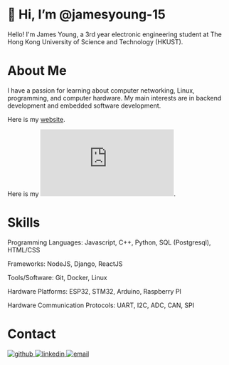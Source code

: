 # 👋 Hi, I’m @jamesyoung-15
Hello! I'm James Young, a 3rd year electronic engineering student at The Hong Kong University of Science and Technology (HKUST).
# About Me
I have a passion for learning about computer networking, Linux, programming, and computer hardware. My main interests are in backend development and embedded software development.

Here is my [website](https://jamesyoung-15.github.io/).

Here is my ![resume for embedded software development.](https://github.com/jamesyoung-15/resume/blob/main/resume1/resume_5.pdf).

<!--Here is my ![resume for software development]().-->

# Skills
Programming Languages: Javascript, C++, Python, SQL (Postgresql), HTML/CSS

Frameworks: NodeJS, Django, ReactJS

Tools/Software: Git, Docker, Linux

Hardware Platforms: ESP32, STM32, Arduino, Raspberry PI

Hardware Communication Protocols: UART, I2C, ADC, CAN, SPI

# Contact
<div>
<a href="https://github.com/jamesyoung-15" target="_blank">
<img src=https://img.shields.io/badge/github-%2324292e.svg?&style=for-the-badge&logo=github&logoColor=white alt=github style="margin-bottom: 5px;" />
</a>
<a href="https://www.linkedin.com/in/jamesyyoung/" target="_blank">
<img src=https://img.shields.io/badge/linkedin-%231E77B5.svg?&style=for-the-badge&logo=linkedin&logoColor=white alt=linkedin style="margin-bottom: 5px;" />
</a>
<a href="mailto: jyyoungdev@proton.me" target="_blank">
<img src="https://img.shields.io/badge/ProtonMail-8B89CC?style=for-the-badge&logo=protonmail&logoColor=white" alt=email style="margin-bottom: 5px;" />
</a>
</div>  

<!---
jamesyoung-15/jamesyoung-15 is a ✨ special ✨ repository because its `README.md` (this file) appears on your GitHub profile.
You can click the Preview link to take a look at your changes.
--->
